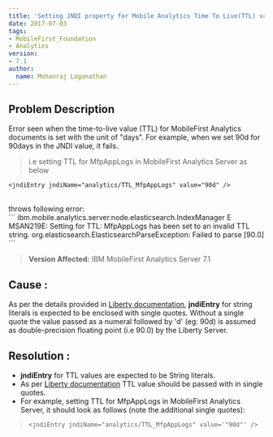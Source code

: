 ```yaml
---
title: 'Setting JNDI property for Mobile Analytics Time To Live(TTL) value as days in Liberty Profile'
date: 2017-07-03
tags:
- MobileFirst_Foundation
- Analytics
version:
- 7.1
author:
  name: Mohanraj Loganathan
---
```

## Problem Description
Error seen when the time-to-live value (TTL) for MobileFirst Analytics documents is set with the unit of "days".
For example, when we set 90d for 90days in the JNDI value, it fails.

> i.e setting TTL for MfpAppLogs in MobileFirst Analytics Server as below <br>
```
<jndiEntry jndiName="analytics/TTL_MfpAppLogs" value="90d" />
```
<br>
throws following error: <br>
```
ibm.mobile.analytics.server.node.elasticsearch.IndexManager E MSAN219E: Setting for TTL: MfpAppLogs has been set to an invalid TTL string.
org.elasticsearch.ElasticsearchParseException: Failed to parse [90.0]
```

>**Version Affected:** IBM MobileFirst Analytics Server 7.1

## Cause :
As per the details provided in [Liberty documentation](https://www.ibm.com/support/knowledgecenter/en/SSD28V_8.5.5/com.ibm.websphere.wlp.core.doc/ae/twlp_dep_jndi.html), **jndiEntry** for string literals is expected to be enclosed with single quotes. Without a single quote the value passed as a numeral followed by 'd' (eg: 90d) is assumed as double-precision floating point (i.e 90.0) by the Liberty Server.

## Resolution :
* **jndiEntry** for TTL values are expected to be String literals.
* As per [Liberty documentation](https://www.ibm.com/support/knowledgecenter/en/SSD28V_8.5.5/com.ibm.websphere.wlp.core.doc/ae/twlp_dep_jndi.html) TTL value should be passed with in single quotes.
* For example, setting TTL for MfpAppLogs in MobileFirst Analytics Server, it should look as follows (note the additional single quotes):

>```<jndiEntry jndiName="analytics/TTL_MfpAppLogs" value='"90d"' />```
